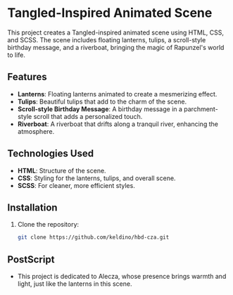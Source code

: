 # Tangled-Inspired Animated Scene

This project creates a Tangled-inspired animated scene using HTML, CSS, and SCSS. The scene includes floating lanterns, tulips, a scroll-style birthday message, and a riverboat, bringing the magic of Rapunzel's world to life.

## Features

- **Lanterns**: Floating lanterns animated to create a mesmerizing effect.
- **Tulips**: Beautiful tulips that add to the charm of the scene.
- **Scroll-style Birthday Message**: A birthday message in a parchment-style scroll that adds a personalized touch.
- **Riverboat**: A riverboat that drifts along a tranquil river, enhancing the atmosphere.

## Technologies Used

- **HTML**: Structure of the scene.
- **CSS**: Styling for the lanterns, tulips, and overall scene.
- **SCSS**: For cleaner, more efficient styles.

## Installation

1. Clone the repository:
   ```bash
   git clone https://github.com/keldino/hbd-cza.git

## PostScript

- This project is dedicated to Alecza, whose presence brings warmth and light, just like the lanterns in this scene.
